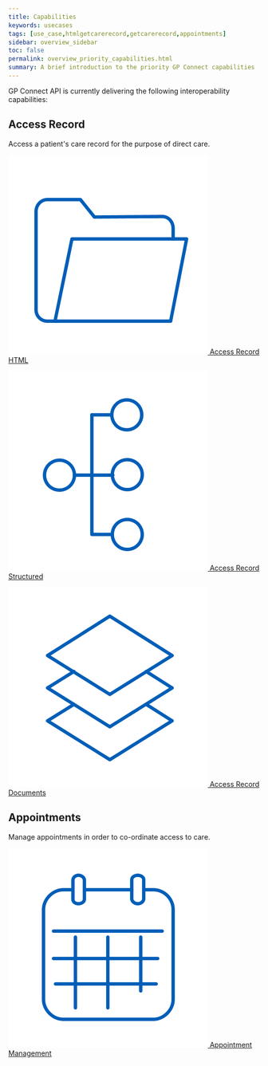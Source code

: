```yaml
---
title: Capabilities
keywords: usecases
tags: [use_case,htmlgetcarerecord,getcarerecord,appointments]
sidebar: overview_sidebar
toc: false
permalink: overview_priority_capabilities.html
summary: A brief introduction to the priority GP Connect capabilities
---
```



GP Connect API is currently delivering the following interoperability capabilities:

## Access Record ##
Access a patient's care record for the purpose of direct care.

[![Img](images/overview/Folder_1_Blue.png) Access Record HTML](accessrecord.html) <!-- .element height="25%" width="25%" -->

[![Img](images/overview/Organisation_chart_vertical_Blue.png) Access Record Structured](accessrecord_structured.html)

[![Img](images/overview/Layers_Blue.png) Access Record Documents](accessrecord_documents.html)

## Appointments ##
Manage appointments in order to co-ordinate access to care.

[![Img](images/overview/Calendar_Blue.png) Appointment Management](appointments.html)

